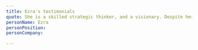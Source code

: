 ```yaml
---
title: Ezra's testimonials
quote: She is a skilled strategic thinker, and a visionary. Despite her calm nature, Sophia is a tireless and enthusiastic team member and an amazing person to work with. She is mature beyond her age, and is capable of leading organizations from start-ups to fully developed organizations.
personName: Ezra 
personPosition: 
personCompany: 

---
```

